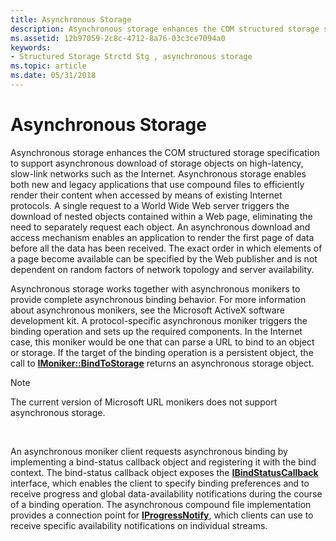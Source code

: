 ```yaml
---
title: Asynchronous Storage
description: Asynchronous storage enhances the COM structured storage specification to support asynchronous download of storage objects on high-latency, slow-link networks such as the Internet.
ms.assetid: 12b97059-2c8c-4712-8a76-03c3ce7094a0
keywords:
- Structured Storage Strctd Stg , asynchronous storage
ms.topic: article
ms.date: 05/31/2018
---
```


# Asynchronous Storage

Asynchronous storage enhances the COM structured storage specification to support asynchronous download of storage objects on high-latency, slow-link networks such as the Internet. Asynchronous storage enables both new and legacy applications that use compound files to efficiently render their content when accessed by means of existing Internet protocols. A single request to a World Wide Web server triggers the download of nested objects contained within a Web page, eliminating the need to separately request each object. An asynchronous download and access mechanism enables an application to render the first page of data before all the data has been received. The exact order in which elements of a page become available can be specified by the Web publisher and is not dependent on random factors of network topology and server availability.

Asynchronous storage works together with asynchronous monikers to provide complete asynchronous binding behavior. For more information about asynchronous monikers, see the Microsoft ActiveX software development kit. A protocol-specific asynchronous moniker triggers the binding operation and sets up the required components. In the Internet case, this moniker would be one that can parse a URL to bind to an object or storage. If the target of the binding operation is a persistent object, the call to [**IMoniker::BindToStorage**](https://msdn.microsoft.com/library/ms688738(v=VS.85).aspx) returns an asynchronous storage object.

> [!Note]  
> The current version of Microsoft URL monikers does not support asynchronous storage.

 

An asynchronous moniker client requests asynchronous binding by implementing a bind-status callback object and registering it with the bind context. The bind-status callback object exposes the [**IBindStatusCallback**](https://msdn.microsoft.com/library/ms775060(v=VS.85).aspx) interface, which enables the client to specify binding preferences and to receive progress and global data-availability notifications during the course of a binding operation. The asynchronous compound file implementation provides a connection point for [**IProgressNotify**](https://msdn.microsoft.com/library/ms680740(v=VS.85).aspx), which clients can use to receive specific availability notifications on individual streams.

 

 




